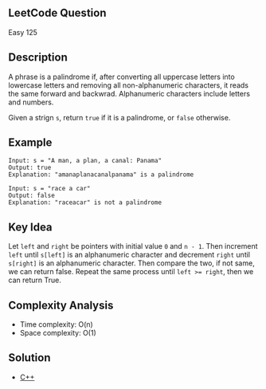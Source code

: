 ## LeetCode Question
Easy 125

## Description
A phrase is a palindrome if, after converting all uppercase letters into lowercase letters and removing all non-alphanumeric characters, it reads the same forward and backwrad. Alphanumeric characters include letters and numbers.

Given a strign `s`, return `true` if it is a palindrome, or `false` otherwise.

## Example
```
Input: s = "A man, a plan, a canal: Panama"
Output: true
Explanation: "amanaplanacanalpanama" is a palindrome

Input: s = "race a car"
Output: false
Explanation: "raceacar" is not a palindrome
```

## Key Idea
Let `left` and `right` be pointers with initial value `0` and `n - 1`. Then increment `left` until `s[left]` is an alphanumeric character and decrement `right` until `s[right]` is an alphanumeric character. Then compare the two, if not same, we can return false. Repeat the same process until `left >= right`, then we can return True.

## Complexity Analysis
- Time complexity: O(n)
- Space complexity: O(1)

## Solution
- [C++](solution.cpp)